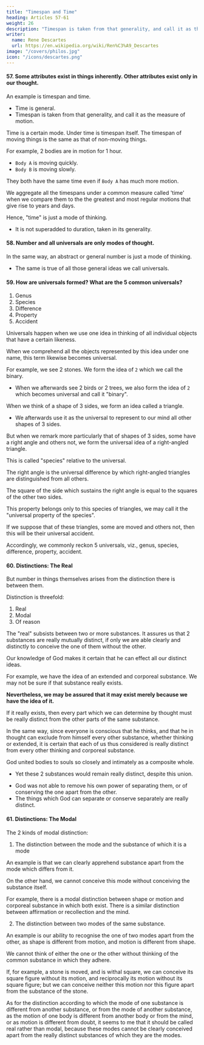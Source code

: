 ```yaml
---
title: "Timespan and Time"
heading: Articles 57-61
weight: 26
description: "Timespan is taken from that generality, and call it as the measure of motion"
writer:
  name: Rene Descartes
  url: https://en.wikipedia.org/wiki/Ren%C3%A9_Descartes
image: "/covers/philos.jpg"
icon: "/icons/descartes.png"
---
```



#### 57. Some attributes exist in things inherently. Other attributes exist only in our thought. 

An example is timespan and time.

<!-- Of these attributes or modes, there are some which exist in the things themselves, and others that have only an existence in our thought. -->

- Time is general.
- Timespan is taken from that generality, and call it as the measure of motion.

Time is a certain mode. Under time is timespan itself. The timespan of moving things is the same as that of non-moving things.

For example, 2 bodies are in motion for 1 hour.
- `Body A` is moving quickly.
- `Body B` is moving slowly.

They both have the same time even if `Body A` has much more motion.

<!-- One body does not have more time than the other, although there may be  in one of the bodies than in the other.  -->

We aggregate all the timespans under a common measure called 'time' when we compare them to the the greatest and most regular motions that give rise to years and days.

<!-- But the "duration" of all things we put under a common measure and compare with that of  -->

Hence, "time" is just a mode of thinking. 
- It is not superadded to duration, taken in its generality.


#### 58. **Number and all universals are only modes of thought.**

In the same way, an abstract or general number is just a mode of thinking.
- The same is true of all those general ideas we call universals.
<!-- , when it is not considered as in created things, but merely in the abstract or in general, ;  -->


#### 59. How are universals formed? What are the 5 common universals?

1. Genus
2. Species
3. Difference
4. Property
5. Accident

Universals happen when we use one idea in thinking of all individual objects that have a certain likeness.
<!-- are similar to each other. 
 between which there subsists a . -->

When we comprehend all the objects represented by this idea under one name, this term likewise becomes universal.

For example, we see 2 stones. We form the idea of `2` which we call the binary.
<!-- , and do not regard their nature farther than to remark that there are two of them, we form the idea of `2`,  -->
- When we afterwards see 2 birds or 2 trees, we also form the idea of `2` which becomes universal and call it "binary".

<!-- and merely take notice of them so far as to observe that there are 2 of them, we again take up the same idea as before. This 2 thus becomes universal. -->

<!-- We likewise give to this number the same universal name of .  -->

When we think of a shape of 3 sides, we form an idea called a triangle.
- We afterwards use it as the universal to represent to our mind all other shapes of 3 sides. 

But when we remark more particularly that of shapes of 3 sides, some have a right angle and others not, we form the universal idea of a right-angled triangle. 

This is called "species" relative to the universal. 

The right angle is the universal difference by which right-angled triangles are distinguished from all others.

The square of the side which sustains the right angle is equal to the squares of the other two sides. 

This property belongs only to this species of triangles, we may call it the "universal property of the species". 

If we suppose that of these triangles, some are moved and others not, then this will be their universal accident. 

Accordingly, we commonly reckon 5 universals, viz., genus, species, difference, property, accident.


#### 60. Distinctions: The Real

But number in things themselves arises from the distinction there is between them. 

Distinction is threefold:

1. Real
2. Modal
3. Of reason

The "real" subsists between two or more substances. It assures us that 2 substances are really mutually distinct, if only we are able clearly and distinctly to conceive the one of them without the other. 

Our knowledge of God makes it certain that he can effect all our distinct ideas.

For example, we have the idea of an extended and corporeal substance. We may not be sure if that substance really exists.

**Nevertheless, we may be assured that it may exist merely because we have the idea of it.**

If it really exists, then every part which we can determine by thought must be really distinct from the other parts of the same substance.

In the same way, since everyone is conscious that he thinks, and that he in thought can exclude from himself every other substance, whether thinking or extended, it is certain that each of us thus considered is really distinct from every other thinking and corporeal substance.

God united bodies to souls so closely and intimately as a composite whole. 
<!-- that it was impossible to form a more  union, and thus made ,  -->
- Yet these 2 substances would remain really distinct, despite this union.
<!-- ; for with whatever tie God connected them,  -->
- God was not able to remove his own power of separating them, or of conserving the one apart from the other.
- The things which God can separate or conserve separately are really distinct.


#### 61. Distinctions: The Modal 

The 2 kinds of modal distinction:

1. The distinction between the mode and the substance of which it is a mode

An example is that we can clearly apprehend substance apart from the mode which differs from it. 

On the other hand, we cannot conceive this mode without conceiving the substance itself. 

For example, there is a modal distinction between shape or motion and corporeal substance in which both exist. There is a similar distinction between affirmation or recollection and the mind. 


2. The distinction between two modes of the same substance. 

An example is our ability to recognise the one of two modes apart from the other, as shape is different from motion, and motion is different from shape. 

We cannot think of either the one or the other without thinking of the common substance in which they adhere.

If, for example, a stone is moved, and is withal square, we can conceive its square figure without its motion, and reciprocally its motion without its square figure; but we can conceive neither this motion nor this figure apart from the substance of the stone.

As for the distinction according to which the mode of one substance is different from another substance, or from the mode of another substance, as the motion of one body is different from another body or from the mind, or as motion is different from doubt, it seems to me that it should be called real rather than modal, because these modes cannot be clearly conceived apart from the really distinct substances of which they are the modes.

